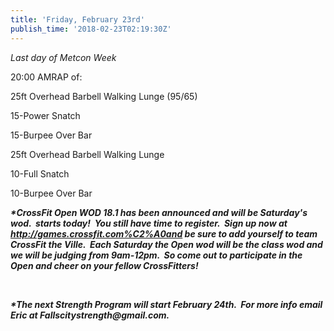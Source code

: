```yaml
---
title: 'Friday, February 23rd'
publish_time: '2018-02-23T02:19:30Z'
---
```


*Last day of Metcon Week*

20:00 AMRAP of:

25ft Overhead Barbell Walking Lunge (95/65)

15-Power Snatch

15-Burpee Over Bar

25ft Overhead Barbell Walking Lunge

10-Full Snatch

10-Burpee Over Bar

***\*CrossFit Open WOD 18.1 has been announced and will be Saturday's
wod.  starts today!  You still have time to register.  Sign up now at
<http://games.crossfit.com%C2%A0and> be sure to add yourself to team
CrossFit the Ville.  Each Saturday the Open wod will be the class wod
and we will be judging from 9am-12pm.  So come out to participate in the
Open and cheer on your fellow CrossFitters!***

 

***\*The next Strength Program will start February 24th.  For more info
email Eric at Fallscitystrength\@gmail.com.***
